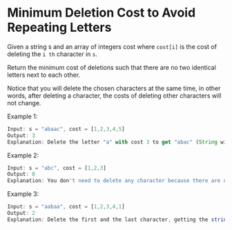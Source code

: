 # Minimum Deletion Cost to Avoid Repeating Letters

Given a string s and an array of integers cost where `cost[i]` is the cost of deleting the `i th` character in `s`.

Return the minimum cost of deletions such that there are no two identical letters next to each other.

Notice that you will delete the chosen characters at the same time, in other words, after deleting a character, the costs of deleting other characters will not change.

Example 1:
```js
Input: s = "abaac", cost = [1,2,3,4,5]
Output: 3
Explanation: Delete the letter "a" with cost 3 to get "abac" (String without two identical letters next to each other).
```

Example 2:
```js
Input: s = "abc", cost = [1,2,3]
Output: 0
Explanation: You don't need to delete any character because there are no identical letters next to each other.
```

Example 3:
```js
Input: s = "aabaa", cost = [1,2,3,4,1]
Output: 2
Explanation: Delete the first and the last character, getting the string ("aba").
```